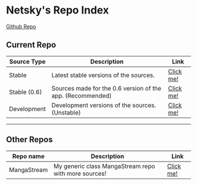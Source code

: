 # Netsky's Repo Index
[Github Repo](https://github.com/TheNetsky/netskys-extensions)

## Current Repo

| Source Type | Description |          Link |
| ---        |    ----   |         --- |
| Stable      | Latest stable versions of the sources.      | [Click me!](https://thenetsky.github.io/netskys-extensions/main/)    |
| Stable (0.6)   | Sources made for the 0.6 version of the app. (Recommended)        |  [Click me!](https://thenetsky.github.io/netskys-extensions/0.6/)    |
| Development   | Development versions of the sources. (Unstable)        |  [Click me!](https://thenetsky.github.io/netskys-extensions/dev/)    |

___
## Other Repos

| Repo name | Description |          Link |
| ---        |    ----   |         --- |
| MangaStream   | My generic class MangaStream repo with more sources!        |  [Click me!](https://thenetsky.github.io/extensions-mangastream/)    |
